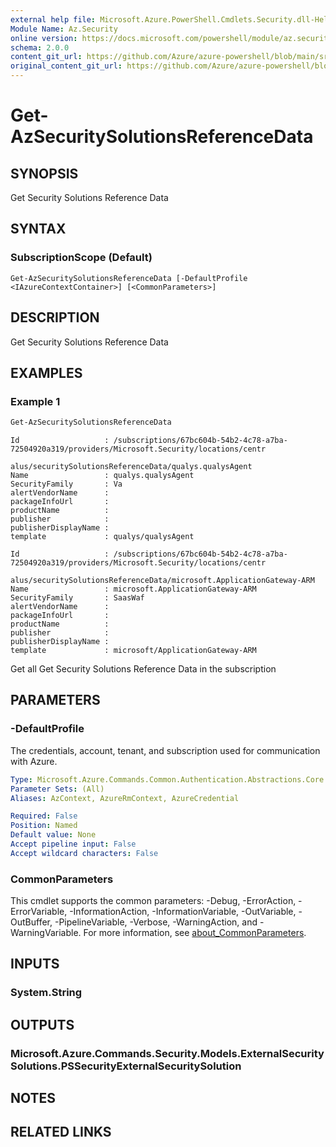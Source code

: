 ```yaml
---
external help file: Microsoft.Azure.PowerShell.Cmdlets.Security.dll-Help.xml
Module Name: Az.Security
online version: https://docs.microsoft.com/powershell/module/az.security/Get-AzSecuritySolutionsReferenceData
schema: 2.0.0
content_git_url: https://github.com/Azure/azure-powershell/blob/main/src/Security/Security/help/Get-AzSecuritySolutionsReferenceData.md
original_content_git_url: https://github.com/Azure/azure-powershell/blob/main/src/Security/Security/help/Get-AzSecuritySolutionsReferenceData.md
---
```


# Get-AzSecuritySolutionsReferenceData

## SYNOPSIS
Get Security Solutions Reference Data

## SYNTAX

### SubscriptionScope (Default)
```
Get-AzSecuritySolutionsReferenceData [-DefaultProfile <IAzureContextContainer>] [<CommonParameters>]
```

## DESCRIPTION
Get Security Solutions Reference Data

## EXAMPLES

### Example 1
```powershell
Get-AzSecuritySolutionsReferenceData
```

```output
Id                   : /subscriptions/67bc604b-54b2-4c78-a7ba-72504920a319/providers/Microsoft.Security/locations/centr
                       alus/securitySolutionsReferenceData/qualys.qualysAgent
Name                 : qualys.qualysAgent
SecurityFamily       : Va
alertVendorName      :
packageInfoUrl       :
productName          :
publisher            :
publisherDisplayName :
template             : qualys/qualysAgent

Id                   : /subscriptions/67bc604b-54b2-4c78-a7ba-72504920a319/providers/Microsoft.Security/locations/centr
                       alus/securitySolutionsReferenceData/microsoft.ApplicationGateway-ARM
Name                 : microsoft.ApplicationGateway-ARM
SecurityFamily       : SaasWaf
alertVendorName      :
packageInfoUrl       :
productName          :
publisher            :
publisherDisplayName :
template             : microsoft/ApplicationGateway-ARM
```

Get all Get Security Solutions Reference Data in the subscription

## PARAMETERS

### -DefaultProfile
The credentials, account, tenant, and subscription used for communication with Azure.

```yaml
Type: Microsoft.Azure.Commands.Common.Authentication.Abstractions.Core.IAzureContextContainer
Parameter Sets: (All)
Aliases: AzContext, AzureRmContext, AzureCredential

Required: False
Position: Named
Default value: None
Accept pipeline input: False
Accept wildcard characters: False
```

### CommonParameters
This cmdlet supports the common parameters: -Debug, -ErrorAction, -ErrorVariable, -InformationAction, -InformationVariable, -OutVariable, -OutBuffer, -PipelineVariable, -Verbose, -WarningAction, and -WarningVariable. For more information, see [about_CommonParameters](http://go.microsoft.com/fwlink/?LinkID=113216).

## INPUTS

### System.String

## OUTPUTS

### Microsoft.Azure.Commands.Security.Models.ExternalSecuritySolutions.PSSecurityExternalSecuritySolution

## NOTES

## RELATED LINKS
